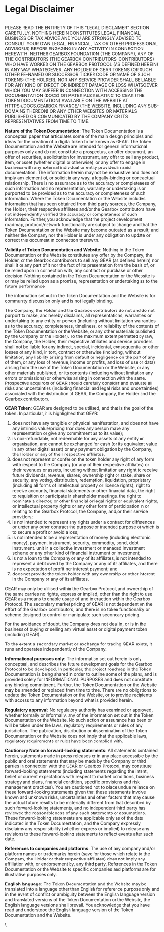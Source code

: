 # Legal Disclaimer

\
PLEASE READ THE ENTIRETY OF THIS "LEGAL DISCLAIMER" SECTION CAREFULLY. NOTHING HEREIN CONSTITUTES LEGAL, FINANCIAL, BUSINESS OR TAX ADVICE AND YOU ARE STRONGLY ADVISED TO CONSULT YOUR OWN LEGAL, FINANCIAL, TAX OR OTHER PROFESSIONAL ADVISOR(S) BEFORE ENGAGING IN ANY ACTIVITY IN CONNECTION HEREWITH. NEITHER GEARBOX FOUNDATION (THE COMPANY), ANY OF THE CONTRIBUTORS (THE GEARBOX CONTRIBUTORS, CONTRIBUTORS) WHO HAVE WORKED ON THE GEARBOX PROTOCOL (AS DEFINED HEREIN) IN ANY WAY WHATSOEVER, ANY HOLDER OF GEAR TOKENS (OR SUCH OTHER RE-NAMED OR SUCCESSOR TICKER CODE OR NAME OF SUCH TOKENS) (THE HOLDER), NOR ANY SERVICE PROVIDER SHALL BE LIABLE FOR ANY KIND OF DIRECT OR INDIRECT DAMAGE OR LOSS WHATSOEVER WHICH YOU MAY SUFFER IN CONNECTION WITH ACCESSING THE DOCUMENTATION (DOCS) OR MATERIALS RELATING TO GEAR (THE TOKEN DOCUMENTATION) AVAILABLE ON THE WEBSITE AT HTTPS://DOCS.GEARBOX.FINANCE/ (THE WEBSITE, INCLUDING ANY SUB-DOMAINS THEREON) OR ANY OTHER WEBSITES OR MATERIALS PUBLISHED OR COMMUNICATED BY THE COMPANY OR ITS REPRESENTATIVES FROM TIME TO TIME.

**Nature of the Token Documentation**: The Token Documentation is a conceptual paper that articulates some of the main design principles and ideas for the creation of a digital token to be known as GEAR. The Token Documentation and the Website are intended for general informational purposes only and do not constitute a prospectus, an offer document, an offer of securities, a solicitation for investment, any offer to sell any product, item, or asset (whether digital or otherwise), or any offer to engage in business with any external individual or entity provided in said documentation. The information herein may not be exhaustive and does not imply any element of, or solicit in any way, a legally-binding or contractual relationship. There is no assurance as to the accuracy or completeness of such information and no representation, warranty or undertaking is or purported to be provided as to the accuracy or completeness of such information. Where the Token Documentation or the Website includes information that has been obtained from third party sources, the Company, the Holder, their respective affiliates and/or the Gearbox contributors have not independently verified the accuracy or completeness of such information. Further, you acknowledge that the project development roadmap, protocol/network functionality are subject to change and that the Token Documentation or the Website may become outdated as a result; and neither the Company nor the Holder is under any obligation to update or correct this document in connection therewith.

**Validity of Token Documentation and Website**: Nothing in the Token Documentation or the Website constitutes any offer by the Company, the Holder, or the Gearbox contributors to sell any GEAR (as defined herein) nor shall it or any part of it nor the fact of its presentation form the basis of, or be relied upon in connection with, any contract or purchase or other decision. Nothing contained in the Token Documentation or the Website is or may be relied upon as a promise, representation or undertaking as to the future performance

The information set out in the Token Documentation and the Website is for community discussion only and is not legally binding.

The Company, the Holder and the Gearbox contributors do not and do not purport to make, and hereby disclaims, all representations, warranties or undertaking to any entity or person (including without limitation warranties as to the accuracy, completeness, timeliness, or reliability of the contents of the Token Documentation or the Website, or any other materials published by the Company or the Holder). To the maximum extent permitted by law, the Company, the Holder, their respective affiliates and service providers shall not be liable for any indirect, special, incidental, consequential or other losses of any kind, in tort, contract or otherwise (including, without limitation, any liability arising from default or negligence on the part of any of them, or any loss of revenue, income or profits, and loss of use or data) arising from the use of the Token Documentation or the Website, or any other materials published, or its contents (including without limitation any errors or omissions) or otherwise arising in connection with the same. Prospective acquirors of GEAR should carefully consider and evaluate all risks and uncertainties (including financial and legal risks and uncertainties) associated with the distribution of GEAR, the Company, the Holder and the Gearbox contributors.

**GEAR Token**: GEAR are designed to be utilised, and that is the goal of the token. In particular, it is highlighted that GEAR:

1. does not have any tangible or physical manifestation, and does not have any intrinsic value/pricing (nor does any person make any representation or give any commitment as to its value);
2. is non-refundable, not redeemable for any assets of any entity or organisation, and cannot be exchanged for cash (or its equivalent value in any other digital asset) or any payment obligation by the Company, the Holder or any of their respective affiliates;
3. does not represent or confer on the token holder any right of any form with respect to the Company (or any of their respective affiliates) or their revenues or assets, including without limitation any right to receive future dividends, revenue, shares, ownership right or stake, share or security, any voting, distribution, redemption, liquidation, proprietary (including all forms of intellectual property or licence rights), right to receive accounts, financial statements or other financial data, the right to requisition or participate in shareholder meetings, the right to nominate a director, or other financial or legal rights or equivalent rights, or intellectual property rights or any other form of participation in or relating to the Gearbox Protocol, the Company, and/or their service providers;
4. is not intended to represent any rights under a contract for differences or under any other contract the purpose or intended purpose of which is to secure a profit or avoid a loss;
5. is not intended to be a representation of money (including electronic money), payment instrument, security, commodity, bond, debt instrument, unit in a collective investment or managed investment scheme or any other kind of financial instrument or investment;
6. is not a loan to the Company or any of its affiliates, is not intended to represent a debt owed by the Company or any of its affiliates, and there is no expectation of profit nor interest payment; and
7. does not provide the token holder with any ownership or other interest in the Company or any of its affiliates.

GEAR may only be utilised within the Gearbox Protocol, and ownership of the same carries no rights, express or implied, other than the right to use GEAR as a means to enable usage of and interaction within the Gearbox Protocol. The secondary market pricing of GEAR is not dependent on the effort of the Gearbox contributors, and there is no token functionality or scheme designed to control or manipulate such secondary pricing.

For the avoidance of doubt, the Company does not deal in, or is in the business of buying or selling any virtual asset or digital payment token (including GEAR).

To the extent a secondary market or exchange for trading GEAR exists, it runs and operates independently of the Company.

**Informational purposes only**: The information set out herein is only conceptual, and describes the future development goals for the Gearbox Protocol to be developed. In particular, the project roadmap in the Token Documentation is being shared in order to outline some of the plans, and is provided solely for INFORMATIONAL PURPOSES and does not constitute any binding commitment. Further, the Token Documentation or the Website may be amended or replaced from time to time. There are no obligations to update the Token Documentation or the Website, or to provide recipients with access to any information beyond what is provided herein.

**Regulatory approval**: No regulatory authority has examined or approved, whether formally or informally, any of the information set out in the Token Documentation or the Website. No such action or assurance has been or will be taken under the laws, regulatory requirements or rules of any jurisdiction. The publication, distribution or dissemination of the Token Documentation or the Website does not imply that the applicable laws, regulatory requirements or rules have been complied with.

**Cautionary Note on forward-looking statements**: All statements contained herein, statements made in press releases or in any place accessible by the public and oral statements that may be made by the Company or third parties in connection with the GEAR or Gearbox Protocol, may constitute forward-looking statements (including statements regarding the intent, belief or current expectations with respect to market conditions, business strategy and plans, financial condition, specific provisions and risk management practices). You are cautioned not to place undue reliance on these forward-looking statements given that these statements involve known and unknown risks, uncertainties and other factors that may cause the actual future results to be materially different from that described by such forward-looking statements, and no independent third party has reviewed the reasonableness of any such statements or assumptions. These forward-looking statements are applicable only as of the date indicated in the Token Documentation, and the Company expressly disclaims any responsibility (whether express or implied) to release any revisions to these forward-looking statements to reflect events after such date.

**References to companies and platforms**: The use of any company and/or platform names or trademarks herein (save for those which relate to the Company, the Holder or their respective affiliates) does not imply any affiliation with, or endorsement by, any third party. References in the Token Documentation or the Website to specific companies and platforms are for illustrative purposes only.

**English language**: The Token Documentation and the Website may be translated into a language other than English for reference purpose only and in the event of conflict or ambiguity between the English language version and translated versions of the Token Documentation or the Website, the English language versions shall prevail. You acknowledge that you have read and understood the English language version of the Token Documentation and the Website.&#x20;

\
